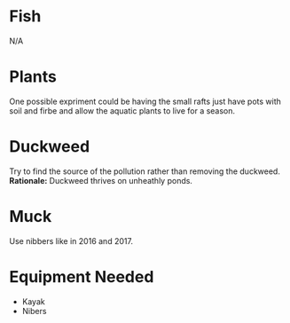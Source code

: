 # Fish

N/A

# Plants

One possible expriment could be having the small rafts just have pots with soil and firbe and allow the aquatic plants to live for a season.

# Duckweed

Try to find the source of the pollution rather than removing the duckweed. **Rationale:** Duckweed thrives on unheathly ponds.

# Muck

Use nibbers like in 2016 and 2017.

# Equipment Needed

- Kayak
- Nibers
